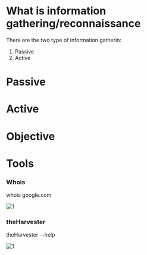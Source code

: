 <h1>What is information gathering/reconnaissance</h1>


There are the two type of information gatherin:<br>
1. Passive<br>
2. Active

<h1>Passive </h1>

<h1>Active</h1>

<h1>Objective</h1>

<h1>Tools</h1>
<h3>Whois</h3>
whois google.com

![1](https://github.com/user-attachments/assets/f5c5796a-4789-48a7-9ac6-124a565bcadd)

<h3>theHarvester</h3>

theHarvester --help

![1](https://github.com/user-attachments/assets/c085ad27-ed10-4f8e-b0d7-66209a2ec2ac)
